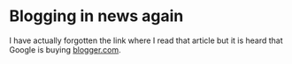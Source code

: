 # Blogging in news again

I have actually forgotten the link where I read that article but it is heard that Google is buying [blogger.com](http://www.blogger.com).